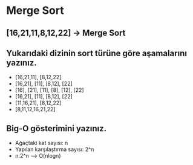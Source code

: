 # Merge Sort
## [16,21,11,8,12,22] -> Merge Sort
## Yukarıdaki dizinin sort türüne göre aşamalarını yazınız.
- [16,21,11], [8,12,22]
- [16,21], [11], [8,12], [22]
- [16], [21], [11], [8], [12], [22]
- [16,21], [11], [8,12], [22]
- [11,16,21], [8,12,22]
- [8,11,12,16,21,22]

## Big-O gösterimini yazınız.
- Ağaçtaki kat sayısı: n
- Yapılan karşılaştırma sayısı: 2^n
- n.2^n --> O(nlogn)
